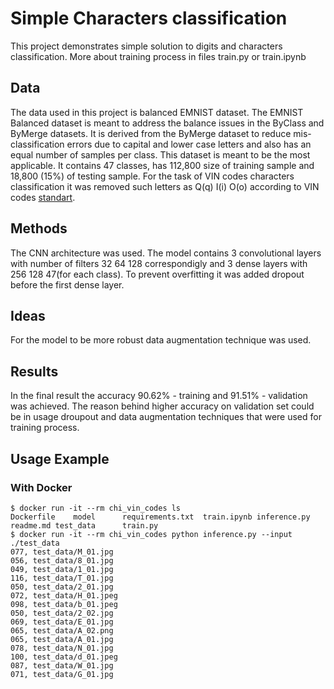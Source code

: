 # Simple Characters classification

This project demonstrates simple solution to digits and characters classification. More about training process in files train.py or train.ipynb

## Data

The data used in this project is balanced EMNIST dataset. The EMNIST Balanced dataset is meant to address the balance issues in the ByClass and ByMerge datasets. It is derived from the ByMerge dataset to reduce mis-classification errors due to capital and lower case letters and also has an equal number of samples per class. This dataset is meant to be the most applicable. It contains 47 classes, has 112,800 size of training sample and 18,800 (15%) of testing sample. For the task of VIN codes characters classification it was removed such letters as Q(q) I(i) O(o) according to VIN codes [standart](https://uk.wikipedia.org/wiki/%D0%86%D0%B4%D0%B5%D0%BD%D1%82%D0%B8%D1%84%D1%96%D0%BA%D0%B0%D1%86%D1%96%D0%B9%D0%BD%D0%B8%D0%B9_%D0%BD%D0%BE%D0%BC%D0%B5%D1%80_%D1%82%D1%80%D0%B0%D0%BD%D1%81%D0%BF%D0%BE%D1%80%D1%82%D0%BD%D0%BE%D0%B3%D0%BE_%D0%B7%D0%B0%D1%81%D0%BE%D0%B1%D1%83).

## Methods

The CNN architecture was used. The model contains 3 convolutional layers with number of filters 32 64 128 correspondigly and 3 dense layers with 256 128 47(for each class). To prevent overfitting it was added dropout before the first dense layer.

## Ideas

For the model to be more robust data augmentation technique was used.

## Results

In the final result the accuracy 90.62% - training and 91.51% - validation was achieved. The reason behind higher accuracy on validation set could be in usage droupout and data augmentation techniques that were used for training process.

## Usage Example

### With Docker

```console
$ docker run -it --rm chi_vin_codes ls
Dockerfile    model      requirements.txt  train.ipynb inference.py  readme.md test_data      train.py
$ docker run -it --rm chi_vin_codes python inference.py --input ./test_data
077, test_data/M_01.jpg
056, test_data/8_01.jpg
049, test_data/1_01.jpg
116, test_data/T_01.jpg
050, test_data/2_01.jpg
072, test_data/H_01.jpeg
098, test_data/b_01.jpeg
050, test_data/2_02.jpg
069, test_data/E_01.jpg
065, test_data/A_02.png
065, test_data/A_01.jpg
078, test_data/N_01.jpg
100, test_data/d_01.jpeg
087, test_data/W_01.jpg
071, test_data/G_01.jpg
```
